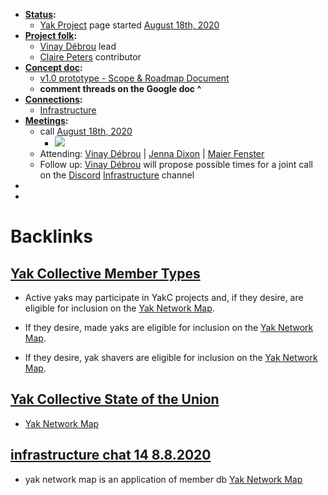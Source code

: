 - **[Status](<Status.md>):**
    - [Yak Project](<Yak Project.md>) page started [August 18th, 2020](<August 18th, 2020.md>)
- **[Project folk](<Project folk.md>):**
    - [Vinay Débrou](<Vinay Débrou.md>) lead
    - [Claire Peters](<Claire Peters.md>) contributor
- **[Concept doc](<Concept doc.md>):**
    - [v1.0 prototype - Scope & Roadmap Document](https://docs.google.com/document/d/13ihQ2VdjZbfjWjxeOmCvFl_gt9Y1xuFkolyHdW6yNGY/edit?pli=1)
    - __comment threads on the Google doc ^__
- **[Connections](<Connections.md>):**
    - [Infrastructure](<Infrastructure.md>)
- **[Meetings](<Meetings.md>):**
    - call [August 18th, 2020](<August 18th, 2020.md>)
        - ![](https://media.discordapp.net/attachments/739944326913851488/745295101785407498/unknown.png)
    - Attending: [Vinay Débrou](<Vinay Débrou.md>) | [Jenna Dixon](<Jenna Dixon.md>) | [Maier Fenster](<Maier Fenster.md>)
    - Follow up: [Vinay Débrou](<Vinay Débrou.md>) will propose possible times for a joint call on the [Discord](<Discord.md>) [Infrastructure](<Infrastructure.md>) channel
- 
- 

# Backlinks
## [Yak Collective Member Types](<Yak Collective Member Types.md>)
- Active yaks may participate in YakC projects and, if they desire, are eligible for inclusion on the [Yak Network Map](<Yak Network Map.md>).

- If they desire, made yaks are eligible for inclusion on the [Yak Network Map](<Yak Network Map.md>).

- If they desire, yak shavers are eligible for inclusion on the [Yak Network Map](<Yak Network Map.md>).

## [Yak Collective State of the Union](<Yak Collective State of the Union.md>)
- [Yak Network Map](<Yak Network Map.md>)

## [infrastructure chat 14 8.8.2020](<infrastructure chat 14 8.8.2020.md>)
- yak network map is an application of member db [Yak Network Map](<Yak Network Map.md>)

